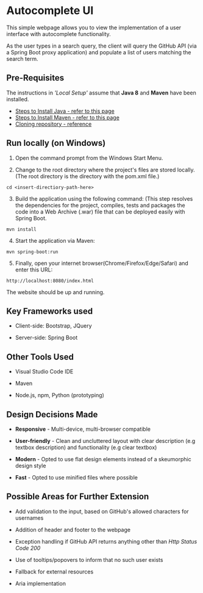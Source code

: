 # Autocomplete UI
This simple webpage allows you to view the implementation of a user interface with autocomplete functionality.

As the user types in a search query, the client will query the GitHub API (via a Spring Boot proxy application) and populate a list of users matching the search term.

## Pre-Requisites
The instructions in _'Local Setup'_ assume that **Java 8** and **Maven** have been installed.

* [Steps to Install Java - refer to this page](https://www3.ntu.edu.sg/home/ehchua/programming/howto/JDK_Howto.html#zz-1)
* [Steps to Install Maven - refer to this page](https://maven.apache.org/install.html)
* [Cloning repository - reference](https://docs.github.com/en/github/creating-cloning-and-archiving-repositories/cloning-a-repository)

## Run locally (on Windows)
1) Open the command prompt from the Windows Start Menu.

2) Change to the root directory where the project's files are stored locally.
(The root directory is the directory with the pom.xml file.)
```
cd <insert-directiory-path-here>
```
3) Build the application using the following command:
(This step resolves the dependencies for the project, compiles, tests and packages the code into a Web Archive (.war) file that can be deployed easily with Spring Boot.
```
mvn install
```
4) Start the application via Maven:
```
mvn spring-boot:run
```
5) Finally, open your internet browser(Chrome/Firefox/Edge/Safari) and enter this URL:
```
http://localhost:8080/index.html
```
The website should be up and running.

## Key Frameworks used
* Client-side: Bootstrap, JQuery

* Server-side: Spring Boot

## Other Tools Used
* Visual Studio Code IDE

* Maven

* Node.js, npm, Python (prototyping)

## Design Decisions Made
* **Responsive** - Multi-device, multi-browser compatible

* **User-friendly** - Clean and uncluttered layout with clear description (e.g textbox description) and functionality (e.g clear textbox)

* **Modern** - Opted to use flat design elements instead of a skeumorphic design style

* **Fast** - Opted to use minified files where possible

## Possible Areas for Further Extension
* Add validation to the input, based on GitHub's allowed characters for usernames

* Addition of header and footer to the webpage

* Exception handling if GitHub API returns anything other than _Http Status Code 200_

* Use of tooltips/popovers to inform that no such user exists

* Fallback for external resources

* Aria implementation